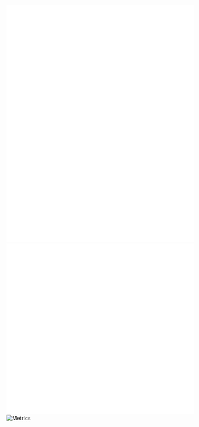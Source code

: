 ![Metrics](https://github.com/icedmoca/icedmoca/blob/main/github-metrics.svg)
![Metrics](https://github.com/icedmoca/icedmoca/blob/main/metrics.svg)
![Metrics](https://github.com/icedmoca/icedmoca/blob/main/metrics-projects.svg)
